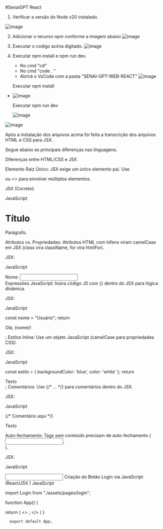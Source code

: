 #SenaiGPT React

1.  Verificar a versão do Node v20 instalado.

![image](https://github.com/user-attachments/assets/df3ad816-c918-42f2-b50c-e2d9823ea66c)

2. Adicionar o recurso npm conforme a imagem abaixo
![image](https://github.com/user-attachments/assets/aae73fd5-1632-4a65-b489-0a485cd895ae)

3. Executar o codigo acima digitado.
![image](https://github.com/user-attachments/assets/89ec31dc-aaab-44ea-81f1-005b80affdc2)

4. Executar npm install e npm run dev.
   -  No cmd "cd"
   -  No cmd "code . "
   - Abrirá o VsCode com a pasta "SENAI-GPT-WEB-REACT"
  ![image](https://github.com/user-attachments/assets/27f5818c-0974-4289-a864-150b35daf84c)

    Executar npm install
- ![image](https://github.com/user-attachments/assets/0d897554-f68e-4907-ba46-db93c1edc0be)
  
   Executar npm run dev

  ![image](https://github.com/user-attachments/assets/55689d3a-0cf5-4754-896c-51bdab1a43f5)

![image](https://github.com/user-attachments/assets/f586fac5-3aca-42b2-822f-48eb55fe465e)


Após a instalação dos arquivos acima foi feita a transcrição dos arquivos HTML e CSS para JSX.

Segue abaixo as principais diferenças nas linguagens.


Diferenças entre HTML/CSS e JSX

Elemento Raiz Único: JSX exige um único elemento pai. Use <div> ou <> para envolver múltiplos elementos.

JSX (Correto):

JavaScript

<div>
  <h1>Título</h1>
  <p>Parágrafo.</p>
</div>
Atributos vs. Propriedades: Atributos HTML com hífens viram camelCase em JSX (class vira className, for vira htmlFor).

JSX:

JavaScript

<div className="container">
  <label htmlFor="username">Nome:</label>
  <input type="text" id="username" />
</div>
Expressões JavaScript: Insira código JS com {} dentro do JSX para lógica dinâmica.

JSX:

JavaScript

const nome = "Usuário";
return <p>Olá, {nome}!</p>;
Estilos Inline: Use um objeto JavaScript (camelCase para propriedades CSS).

JSX:

JavaScript

const estilo = { backgroundColor: 'blue', color: 'white' };
return <div style={estilo}>Texto</div>;
Comentários: Use {/* ... */} para comentários dentro do JSX.

JSX:

JavaScript

<div>
  {/* Comentário aqui */}
  <p>Texto</p>
</div>
Auto-fechamento: Tags sem conteúdo precisam de auto-fechamento (<input />, <br />).

JSX:

JavaScript

<input type="text" />
Criação do Botão Login via JavaScript (React/JSX )
JavaScript

import Login from "./assets/pages/login";


function App() {


  return (
    <>
      <Login/>;
      </>
      )
}

      export default App;










